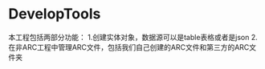 # DevelopTools
本工程包括两部分功能：
1.创建实体对象，数据源可以是table表格或者是json
2.在非ARC工程中管理ARC文件，包括我们自己创建的ARC文件和第三方的ARC文件夹
